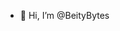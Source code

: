 - 👋 Hi, I’m @BeityBytes
<!--- - 👀 I’m interested in ...
- 🌱 I’m currently learning ...
- 💞️ I’m looking to collaborate on ...
- 📫 How to reach me ...
- 😄 Pronouns: ...
- ⚡ Fun fact: ... --->

<!---
BeityBytes/BeityBytes is a ✨ special ✨ repository because its `README.md` (this file) appears on your GitHub profile.
You can click the Preview link to take a look at your changes.
--->
